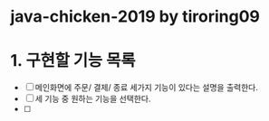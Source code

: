 # java-chicken-2019 by tiroring09

# 1. 구현할 기능 목록
- [ ] 메인화면에 주문/ 결제/ 종료 세가지 기능이 있다는 설명을 출력한다.
- [ ] 세 기능 중 원하는 기능을 선택한다.
- [ ] 